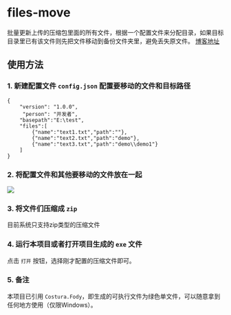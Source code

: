 # files-move
批量更新上传的压缩包里面的所有文件，根据一个配置文件来分配目录，如果目标目录里已有该文件则先把文件移动到备份文件夹里，避免丢失原文件。
[博客地址](http://www.langwenda.cn/2018/01/10/FilesMove%E4%BD%BF%E7%94%A8%E6%95%99%E7%A8%8B/#more)
## 使用方法
### 1. 新建配置文件 `config.json` 配置要移动的文件和目标路径
```
{
    "version": "1.0.0",
     "person": "开发者",
    "basepath":"E:\test",
    "files":[
        {"name":"text1.txt","path":""},
        {"name":"text2.txt","path":"demo"},
        {"name":"text3.txt","path":"demo\\demo1"}
    ]
}
```
### 2. 将配置文件和其他要移动的文件放在一起
![](http://oqdzx28cd.bkt.clouddn.com/18-1-10/77737370.jpg)

### 3. 将文件们压缩成 `zip` 
目前系统只支持zip类型的压缩文件

### 4. 运行本项目或者打开项目生成的 `exe` 文件
点击 `打开` 按钮，选择刚才配置的压缩文件即可。

### 5. 备注
本项目已引用 `Costura.Fody`，即生成的可执行文件为绿色单文件，可以随意拿到任何地方使用（仅限Windows）。